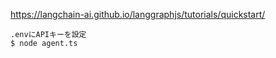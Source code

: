 https://langchain-ai.github.io/langgraphjs/tutorials/quickstart/

```
.envにAPIキーを設定
$ node agent.ts
```
